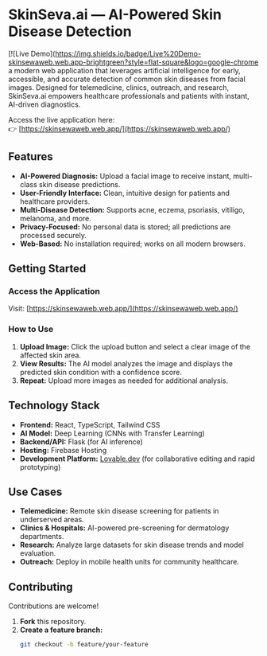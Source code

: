 # SkinSeva.ai — AI-Powered Skin Disease Detection

[![Live Demo](https://img.shields.io/badge/Live%20Demo-skinsewaweb.web.app-brightgreen?style=flat-square&logo=google-chrome a modern web application that leverages artificial intelligence for early, accessible, and accurate detection of common skin diseases from facial images. Designed for telemedicine, clinics, outreach, and research, SkinSeva.ai empowers healthcare professionals and patients with instant, AI-driven diagnostics.

Access the live application here:  
👉 [https://skinsewaweb.web.app/](https://skinsewaweb.web.app/)

## Features

- **AI-Powered Diagnosis:** Upload a facial image to receive instant, multi-class skin disease predictions.
- **User-Friendly Interface:** Clean, intuitive design for patients and healthcare providers.
- **Multi-Disease Detection:** Supports acne, eczema, psoriasis, vitiligo, melanoma, and more.
- **Privacy-Focused:** No personal data is stored; all predictions are processed securely.
- **Web-Based:** No installation required; works on all modern browsers.

## Getting Started

### Access the Application

Visit: [https://skinsewaweb.web.app/](https://skinsewaweb.web.app/)

### How to Use

1. **Upload Image:** Click the upload button and select a clear image of the affected skin area.
2. **View Results:** The AI model analyzes the image and displays the predicted skin condition with a confidence score.
3. **Repeat:** Upload more images as needed for additional analysis.

## Technology Stack

- **Frontend:** React, TypeScript, Tailwind CSS
- **AI Model:** Deep Learning (CNNs with Transfer Learning)
- **Backend/API:** Flask (for AI inference)
- **Hosting:** Firebase Hosting
- **Development Platform:** [Lovable.dev](https://lovable.dev/projects/2b545cd9-084a-4c62-8c8f-9b5c078bf4cb) (for collaborative editing and rapid prototyping)

## Use Cases

- **Telemedicine:** Remote skin disease screening for patients in underserved areas.
- **Clinics & Hospitals:** AI-powered pre-screening for dermatology departments.
- **Research:** Analyze large datasets for skin disease trends and model evaluation.
- **Outreach:** Deploy in mobile health units for community healthcare.

## Contributing

Contributions are welcome!

1. **Fork** this repository.
2. **Create a feature branch:**
   ```bash
   git checkout -b feature/your-feature
